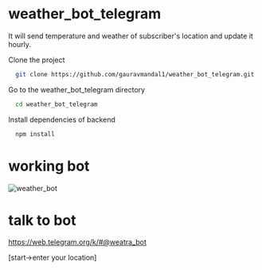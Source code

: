 # weather_bot_telegram
It will send temperature and weather of subscriber's location and update it hourly.

Clone the project

```bash
  git clone https://github.com/gauravmandal1/weather_bot_telegram.git
```

Go to the weather_bot_telegram directory

```bash
  cd weather_bot_telegram
```

Install dependencies of backend

```bash
  npm install 
  ```

# working bot 


![weather_bot](https://user-images.githubusercontent.com/64638825/215322138-eaa38195-8956-4fe7-9a2c-b2edc6aa2396.jpg)

# talk to bot 
https://web.telegram.org/k/#@weatra_bot 

[start->enter your location]

